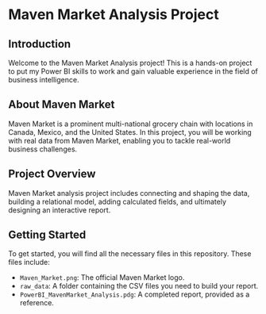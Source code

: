 # Maven Market Analysis Project

## Introduction
Welcome to the Maven Market Analysis project! This is a hands-on project to put my Power BI skills to work and gain valuable experience in the field of business intelligence.

## About Maven Market
Maven Market is a prominent multi-national grocery chain with locations in Canada, Mexico, and the United States. In this project, you will be working with real data from Maven Market, enabling you to tackle real-world business challenges.

## Project Overview
Maven Market analysis project includes connecting and shaping the data, building a relational model, adding calculated fields, and ultimately designing an interactive report.

## Getting Started
To get started, you will find all the necessary files in this repository. These files include:
- `Maven_Market.png`: The official Maven Market logo.
- `raw_data`: A folder containing the CSV files you need to build your report.
- `PowerBI_MavenMarket_Analysis.pdg`: A completed report, provided as a reference.

